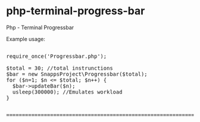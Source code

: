 # php-terminal-progress-bar
Php - Terminal Progressbar 

Example usage:
<pre>

require_once('Progressbar.php');

$total = 30; //total instrunctions
$bar = new SnappsProject\Progressbar($total);
for ($n=1; $n <= $total; $n++) {
  $bar->updateBar($n);
  usleep(300000); //Emulates workload
}

<pre>
==============================================================================>                    ] - 80% - 24/30-

